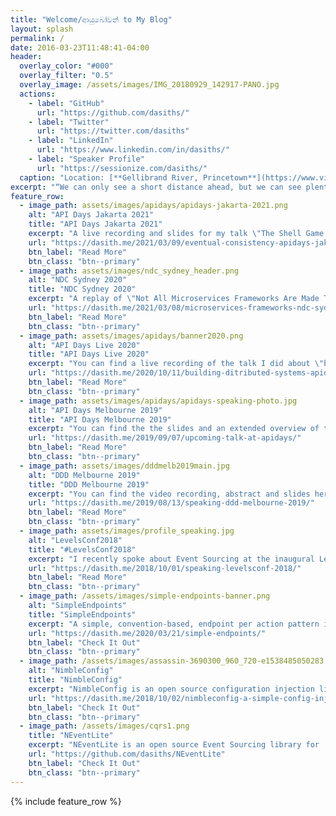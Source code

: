 ```yaml
---
title: "Welcome/ආයුබෝවන් to My Blog"
layout: splash
permalink: /
date: 2016-03-23T11:48:41-04:00
header:
  overlay_color: "#000"
  overlay_filter: "0.5"
  overlay_image: /assets/images/IMG_20180929_142917-PANO.jpg
  actions:
    - label: "GitHub"
      url: "https://github.com/dasiths/"
    - label: "Twitter"
      url: "https://twitter.com/dasiths"
    - label: "LinkedIn"
      url: "https://www.linkedin.com/in/dasiths/"
    - label: "Speaker Profile"
      url: "https://sessionize.com/dasiths/"
  caption: "Location: [**Gellibrand River, Princetown**](https://www.visitgreatoceanroad.org.au/towns-and-villages/princetown/)"
excerpt: "“We can only see a short distance ahead, but we can see plenty there that needs to be done.” ~ *Alan Turing*, [Computing machinery and intelligence](https://www.goodreads.com/book/show/17697774-computing-machinery-and-intelligence)"
feature_row:
  - image_path: assets/images/apidays/apidays-jakarta-2021.png
    alt: "API Days Jakarta 2021"
    title: "API Days Jakarta 2021"
    excerpt: "A live recording and slides for my talk \"The Shell Game Called Eventual Consistency\" are here."
    url: "https://dasith.me/2021/03/09/eventual-consistency-apidays-jakarta-2021/"
    btn_label: "Read More"
    btn_class: "btn--primary"
  - image_path: assets/images/ndc_sydney_header.png
    alt: "NDC Sydney 2020"
    title: "NDC Sydney 2020"
    excerpt: "A replay of \"Not All Microservices Frameworks Are Made The Same\" and slides are here."
    url: "https://dasith.me/2021/03/08/microservices-frameworks-ndc-sydney-2020/"
    btn_label: "Read More"
    btn_class: "btn--primary"
  - image_path: assets/images/apidays/banner2020.png
    alt: "API Days Live 2020"
    title: "API Days Live 2020"
    excerpt: "You can find a live recording of the talk I did about \"building distributed systems on the shoulders of giants\" here."
    url: "https://dasith.me/2020/10/11/building-ditributed-systems-apidays-2020/"
    btn_label: "Read More"
    btn_class: "btn--primary"
  - image_path: assets/images/apidays/apidays-speaking-photo.jpg
    alt: "API Days Melbourne 2019"
    title: "API Days Melbourne 2019"
    excerpt: "You can find the the slides and an extended overview of the topics I covered during my talk on Microservices here."
    url: "https://dasith.me/2019/09/07/upcoming-talk-at-apidays/"
    btn_label: "Read More"
    btn_class: "btn--primary"
  - image_path: assets/images/dddmelb2019main.jpg
    alt: "DDD Melbourne 2019"
    title: "DDD Melbourne 2019"
    excerpt: "You can find the video recording, abstract and slides here for my talk on Modern Authentication. I covered most OAuth flows and OpenID Connect in this session."
    url: "https://dasith.me/2019/08/13/speaking-ddd-melbourne-2019/"
    btn_label: "Read More"
    btn_class: "btn--primary"
  - image_path: assets/images/profile_speaking.jpg
    alt: "LevelsConf2018"
    title: "#LevelsConf2018"
    excerpt: "I recently spoke about Event Sourcing at the inaugural LevelsConf 2018. You can find the abstract and slides here."
    url: "https://dasith.me/2018/10/01/speaking-levelsconf-2018/"
    btn_label: "Read More"
    btn_class: "btn--primary"
  - image_path: /assets/images/simple-endpoints-banner.png
    alt: "SimpleEndpoints"
    title: "SimpleEndpoints"
    excerpt: "A simple, convention-based, endpoint per action pattern implementation for AspNetCore 3.0+"
    url: "https://dasith.me/2020/03/21/simple-endpoints/"
    btn_label: "Check It Out"
    btn_class: "btn--primary"
  - image_path: /assets/images/assassin-3690300_960_720-e1538485050283.jpg
    alt: "NimbleConfig"
    title: "NimbleConfig"
    excerpt: "NimbleConfig is an open source configuration injection library for .NET with full support for ASP.NET CORE. It allows you to inject configuration settings in a very simple and testable way."
    url: "https://dasith.me/2018/10/02/nimbleconfig-a-simple-config-injector-for-net/"
    btn_label: "Check It Out"
    btn_class: "btn--primary"
  - image_path: /assets/images/cqrs1.png
    title: "NEventLite"
    excerpt: "NEventLite is an open source Event Sourcing library for .NET that can get your ES+CQRS project up and running quickly and hassle free. It helps you manage the aggregate lifecycle and supports many event storage providers."
    url: "https://github.com/dasiths/NEventLite"
    btn_label: "Check It Out"
    btn_class: "btn--primary"
---
```


{% include feature_row %}
